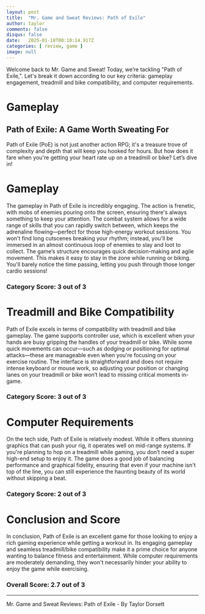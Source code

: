```yaml
---
layout: post
title:  "Mr. Game and Sweat Reviews: Path of Exile"
author: taylor
comments: false
disqus: false
date:   2025-01-18T00:10:14.917Z
categories: [ review, game ]
image: null
---
```


Welcome back to Mr. Game and Sweat! Today, we’re tackling "Path of Exile,". Let's break it down according to our key criteria: gameplay engagement, treadmill and bike compatibility, and computer requirements.

# Gameplay

## Path of Exile: A Game Worth Sweating For

Path of Exile (PoE) is not just another action RPG; it's a treasure trove of complexity and depth that will keep you hooked for hours. But how does it fare when you're getting your heart rate up on a treadmill or bike? Let’s dive in!

# Gameplay

The gameplay in Path of Exile is incredibly engaging. The action is frenetic, with mobs of enemies pouring onto the screen, ensuring there's always something to keep your attention. The combat system allows for a wide range of skills that you can rapidly switch between, which keeps the adrenaline flowing—perfect for those high-energy workout sessions. You won't find long cutscenes breaking your rhythm; instead, you'll be immersed in an almost continuous loop of enemies to slay and loot to collect. The game’s structure encourages quick decision-making and agile movement. This makes it easy to stay in the zone while running or biking. You'll barely notice the time passing, letting you push through those longer cardio sessions!

### Category Score: 3 out of 3

# Treadmill and Bike Compatibility

Path of Exile excels in terms of compatibility with treadmill and bike gameplay. The game supports controller use, which is excellent when your hands are busy gripping the handles of your treadmill or bike. While some quick movements can occur—such as dodging or positioning for optimal attacks—these are manageable even when you're focusing on your exercise routine. The interface is straightforward and does not require intense keyboard or mouse work, so adjusting your position or changing lanes on your treadmill or bike won’t lead to missing critical moments in-game.

### Category Score: 3 out of 3

# Computer Requirements

On the tech side, Path of Exile is relatively modest. While it offers stunning graphics that can push your rig, it operates well on mid-range systems. If you're planning to hop on a treadmill while gaming, you don’t need a super high-end setup to enjoy it. The game does a good job of balancing performance and graphical fidelity, ensuring that even if your machine isn't top of the line, you can still experience the haunting beauty of its world without skipping a beat. 

### Category Score: 2 out of 3

# Conclusion and Score

In conclusion, Path of Exile is an excellent game for those looking to enjoy a rich gaming experience while getting a workout in. Its engaging gameplay and seamless treadmill/bike compatibility make it a prime choice for anyone wanting to balance fitness and entertainment. While computer requirements are moderately demanding, they won't necessarily hinder your ability to enjoy the game while exercising. 

### Overall Score: 2.7 out of 3

---

Mr. Game and Sweat Reviews: Path of Exile - By Taylor Dorsett
